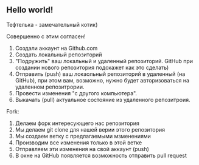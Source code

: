 ## Hello world!

Тефтелька - замечательный котик)

Совершенно с этим согласен!

1. Создали аккаунт на Github.com
2. Cоздать локальный репозиторий
3. "Подружить" ваш локальный и удаленный репозиторий. GitHub при создании нового репозитория подскажет как это сделать)
4. Отправить (push) ваш локаольный репозиторий в удаленный (на GitHub), при этом вам, возможно, нужно будет авторизоваться на удаленном репозитрории.
5. Провести изменения "с другого компьютера".
6. Выкачать (pull) актуальное состояние из удаленного репозитроия.

Fork:
1. Делаем  форк интересующего нас репозитория
2. Мы делаем git clone для нашей верии этого репозитория
3. Мы создаем ветку с предлагаемыми мзменениями
4. Производим все изменения только в этой ветке 
5. Отправляем эти изменения на свой аккаунт (push)
6. В окне на GitHub появляется возможность отправить pull request